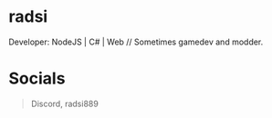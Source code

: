 # radsi
Developer: NodeJS | C# | Web // Sometimes gamedev and modder.

# Socials
> Discord, radsi889 <br />
